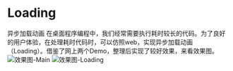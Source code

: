 # Loading
异步加载动画
在桌面程序编程中，我们经常需要执行耗时较长的代码。为了良好的用户体验，在处理耗时代码时，可以仿照web，实现异步加载动画（Loading）。借鉴了网上两个Demo，整理后实现了较好效果，来看效果图。
![效果图-Main](http://img.blog.csdn.net/20180120223830605?watermark/2/text/aHR0cDovL2Jsb2cuY3Nkbi5uZXQva2xvMjIw/font/5a6L5L2T/fontsize/400/fill/I0JBQkFCMA==/dissolve/70/gravity/SouthEast)
![效果图-Loading](http://img.blog.csdn.net/20180120223856771?watermark/2/text/aHR0cDovL2Jsb2cuY3Nkbi5uZXQva2xvMjIw/font/5a6L5L2T/fontsize/400/fill/I0JBQkFCMA==/dissolve/70/gravity/SouthEast)
